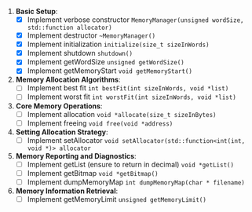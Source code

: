 1. **Basic Setup**:
    - [x]  Implement verbose constructor `MemoryManager(unsigned wordSize, std::function allocator)`
    - [x]  Implement destructor `~MemoryManager()`
    - [x]  Implement initialization `initialize(size_t sizeInWords)`
    - [x]  Implement shutdown `shutdown()`
    - [x]  Implement getWordSize `unsigned getWordSize()`
    - [x]  Implement getMemoryStart `void getMemoryStart()`
  
2. **Memory Allocation Algorithms**:
    - [ ]  Implement best fit `int bestFit(int sizeInWords, void *list)`
    - [ ]  Implement worst fit `int worstFit(int sizeInWords, void *list)`

3. **Core Memory Operations**:
    - [ ]  Implement allocation `void *allocate(size_t sizeInBytes)`
    - [ ]  Implement freeing `void free(void *address)`

4. **Setting Allocation Strategy**:
    - [ ]  Implement setAllocator `void setAllocator(std::function<int(int, void *)> allocator`

5. **Memory Reporting and Diagnostics**:
    - [ ]  Implement getList (ensure to return in decimal) `void *getList()`
    - [ ]  Implement getBitmap `void *getBitmap()`
    - [ ]  Implement dumpMemoryMap `int dumpMemoryMap(char * filename)`

6. **Memory Information Retrieval**:
    - [ ]  Implement getMemoryLimit `unsigned getMemoryLimit()`